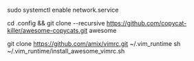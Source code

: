 sudo systemctl enable network.service

cd .config && git clone --recursive https://github.com/copycat-killer/awesome-copycats.git awesome

git clone https://github.com/amix/vimrc.git ~/.vim_runtime
sh ~/.vim_runtime/install_awesome_vimrc.sh

